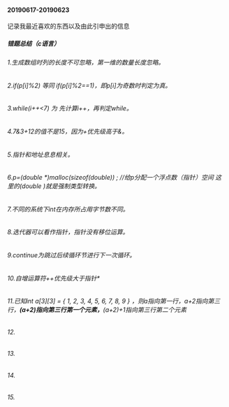 #### 20190617-20190623  
记录我最近喜欢的东西以及由此引申出的信息
##### 错题总结（c语言）
###### 1.生成数组时列的长度不可忽略，第一维的数量长度忽略。
###### 2.if(p[i]%2)  等同 if(p[i]%2==1)，即p[i]为奇数时判定为真。
###### 3.while(i++<7) 为 先计算i++，再判定while。
###### 4.7&3+12的值不是15，因为+优先级高于&。
###### 5.指针和地址息息相关。
###### 6.p=(double *)malloc(sizeof(double)) ; //给p分配一个浮点数（指针）空间 这里的(double *)就是强制类型转换。*
###### 7.不同的系统下int在内存所占用字节数不同。
###### 8.迭代器可以看作指针，指针没有移位运算。
###### 9.continue为跳过后续循环节进行下一次循环。
###### 10.自增运算符++优先级大于指针*
###### 11.已知int a[3][3] = { 1, 2, 3, 4, 5, 6, 7, 8, 9 } ，则a指向第一行，a+2指向第三行，**(a+2)指向第三行第一个元素，**(a+2)+1指向第三行第二个元素
###### 12.
###### 13.
###### 14.
###### 15.
